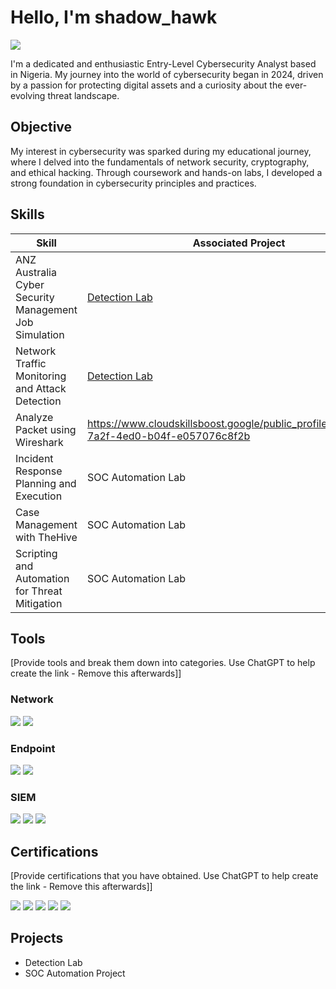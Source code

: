 # Hello, I'm shadow_hawk
<a href="https://www.linkedin.com/in/nathaniel-bender"><img src="https://img.shields.io/badge/-LinkedIn-0072b1?&style=for-the-badge&logo=linkedin&logoColor=white" /></a>


I'm a dedicated and enthusiastic Entry-Level Cybersecurity Analyst based in Nigeria. My journey into the world of cybersecurity began in 2024, driven by a passion for protecting digital assets and a curiosity about the ever-evolving threat landscape.

## Objective

My interest in cybersecurity was sparked during my educational journey, where I delved into the fundamentals of network security, cryptography, and ethical hacking. Through coursework and hands-on labs, I developed a strong foundation in cybersecurity principles and practices.

## Skills

| Skill                                                          | Associated Project         |
|----------------------------------------------------------------|----------------------------|
| ANZ Australia Cyber Security Management Job Simulation         | <a href="https://google.com">Detection Lab</a>|
| Network Traffic Monitoring and Attack Detection                | <a href="https://google.com">Detection Lab</a>|
| Analyze Packet using Wireshark                                 | https://www.cloudskillsboost.google/public_profiles/654a1f59-7a2f-4ed0-b04f-e057076c8f2b|
| Incident Response Planning and Execution                       | SOC Automation Lab|
| Case Management with TheHive                                   | SOC Automation Lab|
| Scripting and Automation for Threat Mitigation                 | SOC Automation Lab|

## Tools
[Provide tools and break them down into categories. Use ChatGPT to help create the link - Remove this afterwards]]

### Network
<div>
    <img src="https://img.shields.io/badge/-Wireshark-1679A7?&style=for-the-badge&logo=Wireshark&logoColor=white" />
    <img src="https://img.shields.io/badge/-Suricata-EF3B2D?&style=for-the-badge&logo=Suricata&logoColor=white" />
    
</div>

### Endpoint
<div>
    <img src="https://img.shields.io/badge/-Microsoft_Defender_for_Endpoint-00A4EF?&style=for-the-badge&logo=Microsoft&logoColor=white" />
    <img src="https://img.shields.io/badge/-Velociraptor-4B275F?&style=for-the-badge&logo=Velociraptor&logoColor=white" />
</div>

### SIEM
<div>
    <img src="https://img.shields.io/badge/-Microsoft_Sentinel-0078D4?&style=for-the-badge&logo=Microsoft&logoColor=white" />
    <img src="https://img.shields.io/badge/-Splunk-000000?&style=for-the-badge&logo=Splunk&logoColor=white" />
    <img src="https://img.shields.io/badge/-Elastic-005571?&style=for-the-badge&logo=Elastic&logoColor=white" />
</div>

## Certifications
[Provide certifications that you have obtained. Use ChatGPT to help create the link - Remove this afterwards]]
<div>
<img src="https://img.shields.io/badge/-Security%2B-FF0000?&style=for-the-badge&logo=CompTIA&logoColor=white" />
<img src="https://img.shields.io/badge/-Network%2B-007ACC?&style=for-the-badge&logo=CompTIA&logoColor=white" />
<img src="https://img.shields.io/badge/-A%2B-4D4D4D?&style=for-the-badge&logo=CompTIA&logoColor=white" />
<img src="https://img.shields.io/badge/-CDSA-006400?&style=for-the-badge&logoColor=white" />
<img src="https://img.shields.io/badge/-CCD-000080?&style=for-the-badge&logoColor=white" />
</div>

## Projects
- Detection Lab
- SOC Automation Project

